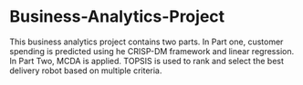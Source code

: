 # Business-Analytics-Project
This business analytics project contains two parts. In Part one, customer spending is predicted using he CRISP-DM framework and linear regression. In Part Two, MCDA is applied. TOPSIS is used to rank and select the best delivery robot based on multiple criteria.
